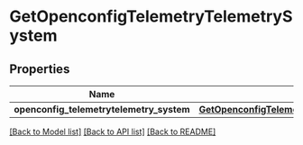 # GetOpenconfigTelemetryTelemetrySystem

## Properties
Name | Type | Description | Notes
------------ | ------------- | ------------- | -------------
**openconfig_telemetrytelemetry_system** | [**GetOpenconfigTelemetryTelemetrySystemOpenconfigtelemetrytelemetrysystem**](GetOpenconfigTelemetryTelemetrySystemOpenconfigtelemetrytelemetrysystem.md) |  | [optional] 

[[Back to Model list]](../README.md#documentation-for-models) [[Back to API list]](../README.md#documentation-for-api-endpoints) [[Back to README]](../README.md)



